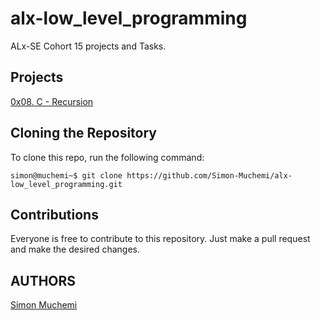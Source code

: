 # alx-low_level_programming
ALx-SE Cohort 15 projects and Tasks.
## Projects
[0x08. C - Recursion](https://github.com/Simon-Muchemi/alx-low_level_programming/tree/main/0x08-recursion)
## Cloning the Repository
To clone this repo, run the following command:
```shell
simon@muchemi~$ git clone https://github.com/Simon-Muchemi/alx-low_level_programming.git
```
## Contributions
Everyone is free to contribute to this repository. Just make a pull request and make the desired changes.
## AUTHORS
[Simon Muchemi](https://github.com/Simon-Muchemi/)

